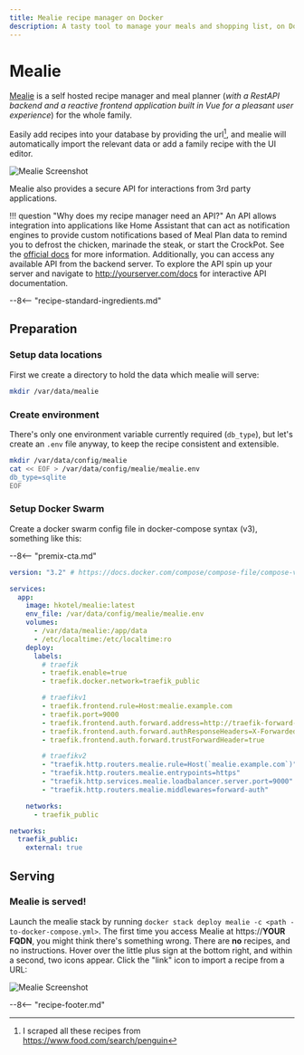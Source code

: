```yaml
---
title: Mealie recipe manager on Docker
description: A tasty tool to manage your meals and shopping list, on Docker swarm
---
```


# Mealie

[Mealie](https://github.com/hay-kot/mealie) is a self hosted recipe manager and meal planner (*with a RestAPI backend and a reactive frontend application built in Vue for a pleasant user experience*) for the whole family.

Easily add recipes into your database by providing the url[^penguinfood], and mealie will automatically import the relevant data or add a family recipe with the UI editor.

![Mealie Screenshot](../images/mealie.png)

Mealie also provides a secure API for interactions from 3rd party applications.

!!! question "Why does my recipe manager need an API?"
     An API allows integration into applications like Home Assistant that can act as notification engines to provide custom notifications based of Meal Plan data to remind you to defrost the chicken, marinade the steak, or start the CrockPot. See the [official docs](https://hay-kot.github.io/mealie/) for more information. Additionally, you can access any available API from the backend server. To explore the API spin up your server and navigate to <http://yourserver.com/docs> for interactive API documentation.

--8<-- "recipe-standard-ingredients.md"

## Preparation

### Setup data locations

First we create a directory to hold the data which mealie will serve:

```bash
mkdir /var/data/mealie
```

### Create environment

There's only one environment variable currently required (`db_type`), but let's create an `.env` file anyway, to keep the recipe consistent and extensible.

```bash
mkdir /var/data/config/mealie
cat << EOF > /var/data/config/mealie/mealie.env
db_type=sqlite
EOF
```

### Setup Docker Swarm

Create a docker swarm config file in docker-compose syntax (v3), something like this:

--8<-- "premix-cta.md"

```yaml
version: "3.2" # https://docs.docker.com/compose/compose-file/compose-versioning/#version-3

services:
  app:
    image: hkotel/mealie:latest
    env_file: /var/data/config/mealie/mealie.env
    volumes:
      - /var/data/mealie:/app/data
      - /etc/localtime:/etc/localtime:ro
    deploy:
      labels:
        # traefik
        - traefik.enable=true
        - traefik.docker.network=traefik_public

        # traefikv1
        - traefik.frontend.rule=Host:mealie.example.com
        - traefik.port=9000
        - traefik.frontend.auth.forward.address=http://traefik-forward-auth:4181
        - traefik.frontend.auth.forward.authResponseHeaders=X-Forwarded-User
        - traefik.frontend.auth.forward.trustForwardHeader=true        

        # traefikv2
        - "traefik.http.routers.mealie.rule=Host(`mealie.example.com`)"
        - "traefik.http.routers.mealie.entrypoints=https"
        - "traefik.http.services.mealie.loadbalancer.server.port=9000"
        - "traefik.http.routers.mealie.middlewares=forward-auth"

    networks:
      - traefik_public

networks:
  traefik_public:
    external: true
```

## Serving

### Mealie is served!

Launch the mealie stack by running ```docker stack deploy mealie -c <path -to-docker-compose.yml>```. The first time you access Mealie at https://**YOUR FQDN**, you might think there's something wrong. There are **no** recipes, and no instructions. Hover over the little plus sign at the bottom right, and within a second, two icons appear. Click the "link" icon to import a recipe from a URL:

![Mealie Screenshot](../images/mealie-import-recipe.png)

[^penguinfood]: I scraped all these recipes from <https://www.food.com/search/penguin>
[^1]: If you plan to use Mealie for fancy things like an early-morning alarm to defrost the chicken, you may need to customize the [Traefik Forward Auth][tfa] rules, or even remove them entirely, for unauthenticated API access.
[^2]: If you think Mealie is tasty, encourage the developer :cook: to keep on cookin', by [sponsoring him](https://github.com/sponsors/hay-kot) :heart:

--8<-- "recipe-footer.md"
